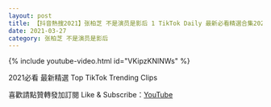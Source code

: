 ```yaml
---
layout: post
title: 【抖音熱搜2021】张柏芝 不是演员是影后 1 TikTok Daily 最新必看精選合集2021 03 27
date: 2021-03-27
category: 张柏芝 不是演员是影后
---
```


{% include youtube-video.html id="VKipzKNlNWs" %}

2021必看 最新精選 Top TikTok Trending Clips

喜歡請點贊轉發加訂閱 Like & Subscribe：[YouTube](https://www.youtube.com/channel/UCAoR7VcanIPd04uEq_GIylA/videos)

